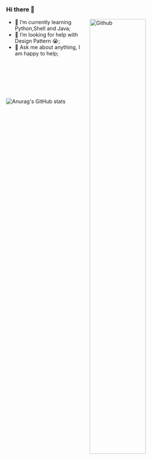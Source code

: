 ### Hi there 👋

<img width="55%" align="right" alt="Github" src="https://raw.githubusercontent.com/onimur/.github/master/.resources/git-header.svg" />

- 🌱 I’m currently learning Python,Shell and Java; 
- 🤔 I’m looking for help with Design Pattern 😭;
- 💬 Ask me about anything, I am happy to help;
<br>
<br>
<br>
<br>
<br>

![Anurag's GitHub stats](https://github-readme-stats.vercel.app/api?username=lzyws739307453&show_icons=true&theme=vue)

<!--
**lzyws739307453/lzyws739307453** is a ✨ _special_ ✨ repository because its `README.md` (this file) appears on your GitHub profile.

Here are some ideas to get you started:

- 🔭 I’m currently working on ...
- 🌱 I’m currently learning ...
- 👯 I’m looking to collaborate on ...
- 🤔 I’m looking for help with ...
- 💬 Ask me about ...
- 📫 How to reach me: ...
- 😄 Pronouns: ...
- ⚡ Fun fact: ...
-->
